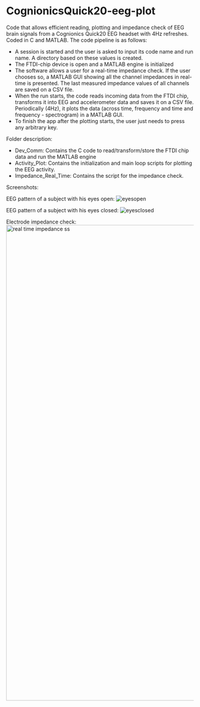 # CognionicsQuick20-eeg-plot
Code that allows efficient reading, plotting and impedance check of EEG brain signals from a Cognionics Quick20 EEG headset with 4Hz refreshes. Coded in C and MATLAB. The code pipeline is as follows:
- A session is started and the user is asked to input its code name and run name. A directory based on these values is created.
- The FTDI-chip device is open and a MATLAB engine is initialized
- The software allows a user for a real-time impedance check. If the user chooses so, a MATLAB GUI showing all the channel impedances in real-time is presented. The last measured impedance values of all channels are saved on a CSV file.
- When the run starts, the code reads incoming data from the FTDI chip, transforms it into EEG and accelerometer data and saves it on a CSV file. Periodically (4Hz), it plots the data (across time, frequency and time and frequency - spectrogram) in a MATLAB GUI.
- To finish the app after the plotting starts, the user just needs to press any arbitrary key.

Folder description:
- Dev_Comm: Contains the C code to read/transform/store the FTDI chip data and run the MATLAB engine
- Activity_Plot: Contains the initialization and main loop scripts for plotting the EEG activity.
- Impedance_Real_Time: Contains the script for the impedance check.


Screenshots:

EEG pattern of a subject with his eyes open:
![eyesopen](https://user-images.githubusercontent.com/40466329/46423755-33b9b900-c72f-11e8-94d2-b752a0e1f099.jpg)

EEG pattern of a subject with his eyes closed:
![eyesclosed](https://user-images.githubusercontent.com/40466329/46423732-23094300-c72f-11e8-8802-f33c589ab390.jpg)

Electrode impedance check:
<img width="1280" alt="real time impedance ss" src="https://user-images.githubusercontent.com/40466329/46423810-59df5900-c72f-11e8-9087-51919de8365b.png">
